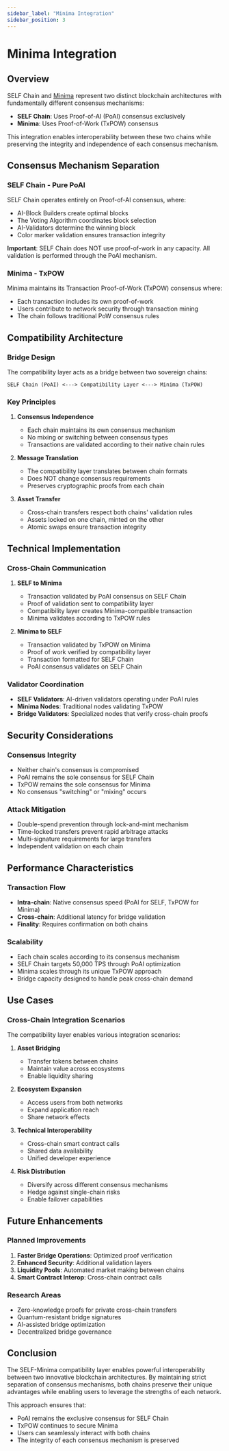 ```yaml
---
sidebar_label: "Minima Integration"
sidebar_position: 3
---
```


# Minima Integration

## Overview

SELF Chain and [Minima](https://minima.global/) represent two distinct blockchain architectures with fundamentally different consensus mechanisms:

- **SELF Chain**: Uses Proof-of-AI (PoAI) consensus exclusively
- **Minima**: Uses Proof-of-Work (TxPOW) consensus

This integration enables interoperability between these two chains while preserving the integrity and independence of each consensus mechanism.

## Consensus Mechanism Separation

### SELF Chain - Pure PoAI
SELF Chain operates entirely on Proof-of-AI consensus, where:
- AI-Block Builders create optimal blocks
- The Voting Algorithm coordinates block selection
- AI-Validators determine the winning block
- Color marker validation ensures transaction integrity

**Important**: SELF Chain does NOT use proof-of-work in any capacity. All validation is performed through the PoAI mechanism.

### Minima - TxPOW
Minima maintains its Transaction Proof-of-Work (TxPOW) consensus where:
- Each transaction includes its own proof-of-work
- Users contribute to network security through transaction mining
- The chain follows traditional PoW consensus rules

## Compatibility Architecture

### Bridge Design
The compatibility layer acts as a bridge between two sovereign chains:

```
SELF Chain (PoAI) <---> Compatibility Layer <---> Minima (TxPOW)
```

### Key Principles

1. **Consensus Independence**
   - Each chain maintains its own consensus mechanism
   - No mixing or switching between consensus types
   - Transactions are validated according to their native chain rules

2. **Message Translation**
   - The compatibility layer translates between chain formats
   - Does NOT change consensus requirements
   - Preserves cryptographic proofs from each chain

3. **Asset Transfer**
   - Cross-chain transfers respect both chains' validation rules
   - Assets locked on one chain, minted on the other
   - Atomic swaps ensure transaction integrity

## Technical Implementation

### Cross-Chain Communication

1. **SELF to Minima**
   - Transaction validated by PoAI consensus on SELF Chain
   - Proof of validation sent to compatibility layer
   - Compatibility layer creates Minima-compatible transaction
   - Minima validates according to TxPOW rules

2. **Minima to SELF**
   - Transaction validated by TxPOW on Minima
   - Proof of work verified by compatibility layer
   - Transaction formatted for SELF Chain
   - PoAI consensus validates on SELF Chain

### Validator Coordination

- **SELF Validators**: AI-driven validators operating under PoAI rules
- **Minima Nodes**: Traditional nodes validating TxPOW
- **Bridge Validators**: Specialized nodes that verify cross-chain proofs

## Security Considerations

### Consensus Integrity
- Neither chain's consensus is compromised
- PoAI remains the sole consensus for SELF Chain
- TxPOW remains the sole consensus for Minima
- No consensus "switching" or "mixing" occurs

### Attack Mitigation
- Double-spend prevention through lock-and-mint mechanism
- Time-locked transfers prevent rapid arbitrage attacks
- Multi-signature requirements for large transfers
- Independent validation on each chain

## Performance Characteristics

### Transaction Flow
- **Intra-chain**: Native consensus speed (PoAI for SELF, TxPOW for Minima)
- **Cross-chain**: Additional latency for bridge validation
- **Finality**: Requires confirmation on both chains

### Scalability
- Each chain scales according to its consensus mechanism
- SELF Chain targets 50,000 TPS through PoAI optimization
- Minima scales through its unique TxPOW approach
- Bridge capacity designed to handle peak cross-chain demand

## Use Cases

### Cross-Chain Integration Scenarios

The compatibility layer enables various integration scenarios:

1. **Asset Bridging**
   - Transfer tokens between chains
   - Maintain value across ecosystems
   - Enable liquidity sharing

2. **Ecosystem Expansion**
   - Access users from both networks
   - Expand application reach
   - Share network effects

3. **Technical Interoperability**
   - Cross-chain smart contract calls
   - Shared data availability
   - Unified developer experience

4. **Risk Distribution**
   - Diversify across different consensus mechanisms
   - Hedge against single-chain risks
   - Enable failover capabilities

## Future Enhancements

### Planned Improvements
1. **Faster Bridge Operations**: Optimized proof verification
2. **Enhanced Security**: Additional validation layers
3. **Liquidity Pools**: Automated market making between chains
4. **Smart Contract Interop**: Cross-chain contract calls

### Research Areas
- Zero-knowledge proofs for private cross-chain transfers
- Quantum-resistant bridge signatures
- AI-assisted bridge optimization
- Decentralized bridge governance

## Conclusion

The SELF-Minima compatibility layer enables powerful interoperability between two innovative blockchain architectures. By maintaining strict separation of consensus mechanisms, both chains preserve their unique advantages while enabling users to leverage the strengths of each network.

This approach ensures that:
- PoAI remains the exclusive consensus for SELF Chain
- TxPOW continues to secure Minima
- Users can seamlessly interact with both chains
- The integrity of each consensus mechanism is preserved